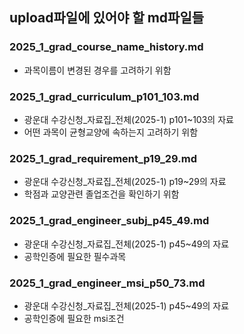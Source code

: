 ## upload파일에 있어야 할 md파일들


### 2025_1_grad_course_name_history.md
- 과목이름이 변경된 경우를 고려하기 위함


### 2025_1_grad_curriculum_p101_103.md
- 광운대 수강신청_자료집_전체(2025-1) p101~103의 자료
- 어떤 과목이 균형교양에 속하는지 고려하기 위함


### 2025_1_grad_requirement_p19_29.md
- 광운대 수강신청_자료집_전체(2025-1) p19~29의 자료
- 학점과 교양관련 졸업조건을 확인하기 위함


### 2025_1_grad_engineer_subj_p45_49.md
- 광운대 수강신청_자료집_전체(2025-1) p45~49의 자료
- 공학인증에 필요한 필수과목


### 2025_1_grad_engineer_msi_p50_73.md
- 광운대 수강신청_자료집_전체(2025-1) p45~49의 자료
- 공학인증에 필요한 msi조건
